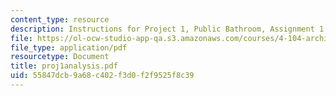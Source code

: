 ```yaml
---
content_type: resource
description: Instructions for Project 1, Public Bathroom, Assignment 1.
file: https://ol-ocw-studio-app-qa.s3.amazonaws.com/courses/4-104-architectural-design-intentions-spring-2004/55847dcb9a68c402f3d0f2f9525f8c39_proj1analysis.pdf
file_type: application/pdf
resourcetype: Document
title: proj1analysis.pdf
uid: 55847dcb-9a68-c402-f3d0-f2f9525f8c39
---
```

